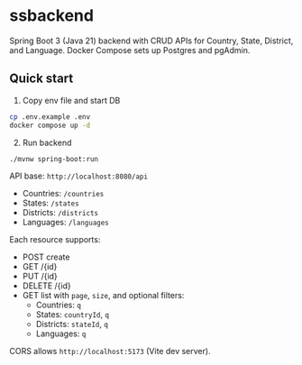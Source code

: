 # ssbackend

Spring Boot 3 (Java 21) backend with CRUD APIs for Country, State, District, and Language. Docker Compose sets up Postgres and pgAdmin.

## Quick start

1. Copy env file and start DB

```bash
cp .env.example .env
docker compose up -d
```

2. Run backend

```bash
./mvnw spring-boot:run
```

API base: `http://localhost:8080/api`

- Countries: `/countries`
- States: `/states`
- Districts: `/districts`
- Languages: `/languages`

Each resource supports:
- POST create
- GET /{id}
- PUT /{id}
- DELETE /{id}
- GET list with `page`, `size`, and optional filters:
  - Countries: `q`
  - States: `countryId`, `q`
  - Districts: `stateId`, `q`
  - Languages: `q`

CORS allows `http://localhost:5173` (Vite dev server).
